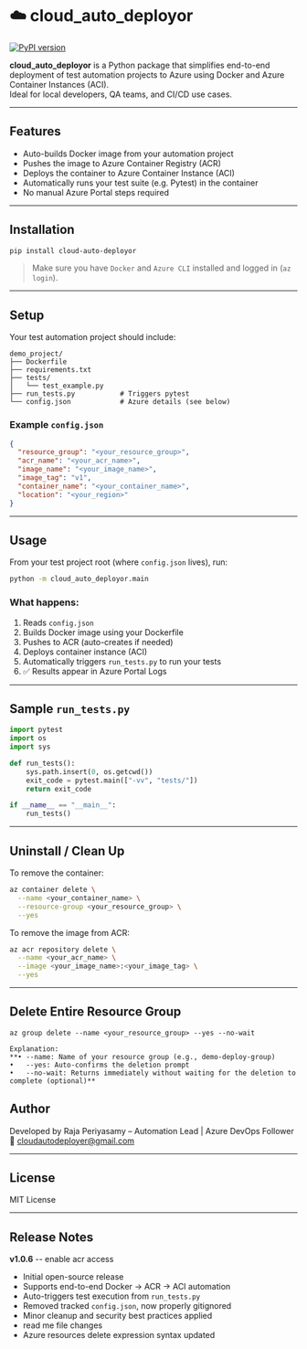 
# ☁️ cloud_auto_deployor

[![PyPI version](https://badge.fury.io/py/cloud-auto-deployor.svg)](https://pypi.org/project/cloud-auto-deployor/)

**cloud_auto_deployor** is a Python package that simplifies end-to-end deployment of test automation projects to Azure using Docker and Azure Container Instances (ACI).  
Ideal for local developers, QA teams, and CI/CD use cases.

---

##  Features

* Auto-builds Docker image from your automation project
* Pushes the image to Azure Container Registry (ACR)
* Deploys the container to Azure Container Instance (ACI)
* Automatically runs your test suite (e.g. Pytest) in the container
* No manual Azure Portal steps required

---

##  Installation

```bash
pip install cloud-auto-deployor
```

> Make sure you have `Docker` and `Azure CLI` installed and logged in (`az login`).

---

##  Setup

Your test automation project should include:

```
demo_project/
├── Dockerfile
├── requirements.txt
├── tests/
│   └── test_example.py
├── run_tests.py           # Triggers pytest
└── config.json            # Azure details (see below)
```

###  Example `config.json`

```json
{
  "resource_group": "<your_resource_group>",
  "acr_name": "<your_acr_name>",
  "image_name": "<your_image_name>",
  "image_tag": "v1",
  "container_name": "<your_container_name>",
  "location": "<your_region>"
}
```

---

##  Usage

From your test project root (where `config.json` lives), run:

```bash
python -m cloud_auto_deployor.main
```

### What happens:

1. Reads `config.json`
2. Builds Docker image using your Dockerfile
3. Pushes to ACR (auto-creates if needed)
4. Deploys container instance (ACI)
5. Automatically triggers `run_tests.py` to run your tests
6. ✅ Results appear in Azure Portal Logs

---

##  Sample `run_tests.py`

```python
import pytest
import os
import sys

def run_tests():
    sys.path.insert(0, os.getcwd())
    exit_code = pytest.main(["-vv", "tests/"])
    return exit_code

if __name__ == "__main__":
    run_tests()
```

---

##  Uninstall / Clean Up

To remove the container:

```bash
az container delete \
  --name <your_container_name> \
  --resource-group <your_resource_group> \
  --yes
```

To remove the image from ACR:

```bash
az acr repository delete \
  --name <your_acr_name> \
  --image <your_image_name>:<your_image_tag> \
  --yes
```

---

## Delete Entire Resource Group

	az group delete --name <your_resource_group> --yes --no-wait
   
	Explanation:
	**•	--name: Name of your resource group (e.g., demo-deploy-group)
	•	--yes: Auto-confirms the deletion prompt
	•	--no-wait: Returns immediately without waiting for the deletion to complete (optional)**

##  Author

Developed by Raja Periyasamy – Automation Lead | Azure DevOps Follower  
📧 [cloudautodeployer@gmail.com](mailto:cloudautodeployer@gmail.com)

---



##  License

MIT License

---

##  Release Notes

**v1.0.6**
-- enable acr access
- Initial open-source release
- Supports end-to-end Docker → ACR → ACI automation
- Auto-triggers test execution from `run_tests.py`
- Removed tracked `config.json`, now properly gitignored
- Minor cleanup and security best practices applied
- read me file changes
- Azure resources delete expression syntax updated
